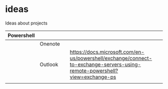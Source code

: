 # ideas
Ideas about projects

| Powershell  |   |   |   |   |
|---|---|---|---|---|
|   |Onenote   |   |   |   |
|   |Outlook   |   |https://docs.microsoft.com/en-us/powershell/exchange/connect-to-exchange-servers-using-remote-powershell?view=exchange-ps   |   |
|   |   |   |   |   |
